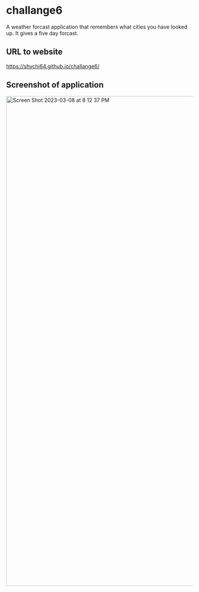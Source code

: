 # challange6
A weather forcast application that remembers what cities you have looked up. It gives a five day forcast. 

## URL to website 
https://shychi64.github.io/challange6/

## Screenshot of application 
<img width="1317" alt="Screen Shot 2023-03-08 at 8 12 37 PM" src="https://user-images.githubusercontent.com/121900511/223907386-57d484cf-1e14-4062-bc3e-65750eb08053.png">
